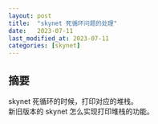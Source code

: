 ```yaml
---
layout: post
title:  "skynet 死循环问题的处理"
date:   2023-07-11
last_modified_at: 2023-07-11
categories: [skynet]
---
```


## 摘要
skynet 死循环的时候，打印对应的堆栈。  
新旧版本的 skynet 怎么实现打印堆栈的功能。
